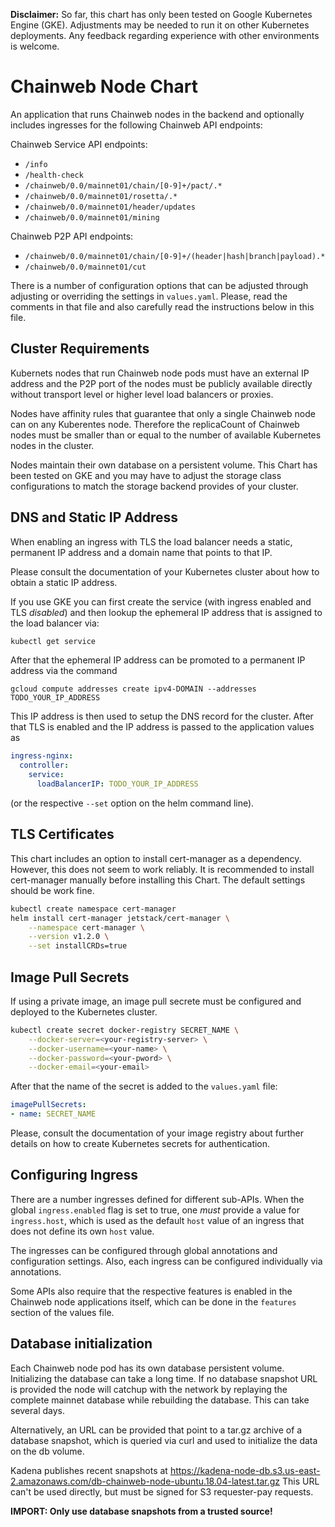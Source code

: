 **Disclaimer:** So far, this chart has only been tested on Google Kubernetes
Engine (GKE). Adjustments may be needed to run it on other Kubernetes
deployments. Any feedback regarding experience with other environments is
welcome.

# Chainweb Node Chart

An application that runs Chainweb nodes in the backend and optionally includes
ingresses for the following Chainweb API endpoints:

Chainweb Service API endpoints:

*   `/info`
*   `/health-check`
*   `/chainweb/0.0/mainnet01/chain/[0-9]+/pact/.*`
*   `/chainweb/0.0/mainnet01/rosetta/.*`
*   `/chainweb/0.0/mainnet01/header/updates`
*   `/chainweb/0.0/mainnet01/mining`

Chainweb P2P API endpoints:

*   `/chainweb/0.0/mainnet01/chain/[0-9]+/(header|hash|branch|payload).*`
*   `/chainweb/0.0/mainnet01/cut`

There is a number of configuration options that can be adjusted through
adjusting or overriding the settings in `values.yaml`. Please, read the comments
in that file and also carefully read the instructions below in this file.

## Cluster Requirements

Kubernets nodes that run Chainweb node pods must have an external IP address and
the P2P port of the nodes must be publicly available directly without transport
level or higher level load balancers or proxies.

Nodes have affinity rules that guarantee that only a single Chainweb node can on
any Kuberentes node. Therefore the replicaCount of Chainweb nodes must be
smaller than or equal to the number of available Kubernetes nodes in the
cluster.

Nodes maintain their own database on a persistent volume. This Chart has been
tested on GKE and you may have to adjust the storage class configurations to
match the storage backend provides of your cluster.

## DNS and Static IP Address

When enabling an ingress with TLS the load balancer needs a static, permanent IP
address and a domain name that points to that IP.

Please consult the documentation of your Kubernetes cluster about how to obtain
a static IP address.

If you use GKE you can first create the service (with ingress enabled and TLS
*disabled*) and then lookup the ephemeral IP address that is assigned to the load
balancer via:

```sh
kubectl get service
```

After that the ephemeral IP address can be promoted to a permanent IP address
via the command

```
gcloud compute addresses create ipv4-DOMAIN --addresses TODO_YOUR_IP_ADDRESS
```

This IP address is then used to setup the DNS record for the cluster. After that
TLS is enabled and the IP address is passed to the application values as

```yaml
ingress-nginx:
  controller:
    service:
      loadBalancerIP: TODO_YOUR_IP_ADDRESS
```

(or the respective `--set` option on the helm command line).

## TLS Certificates

This chart includes an option to install cert-manager as a dependency. However,
this does not seem to work reliably. It is recommended to install cert-manager
manually before installing this Chart. The default settings should be work fine.

```sh
kubectl create namespace cert-manager
helm install cert-manager jetstack/cert-manager \
    --namespace cert-manager \
    --version v1.2.0 \
    --set installCRDs=true
```

## Image Pull Secrets

If using a private image, an image pull secrete must be configured and deployed
to the Kubernetes cluster.

```sh
kubectl create secret docker-registry SECRET_NAME \
    --docker-server=<your-registry-server> \
    --docker-username=<your-name> \
    --docker-password=<your-pword> \
    --docker-email=<your-email>
```

After that the name of the secret is added to the `values.yaml` file:

```yaml
imagePullSecrets:
- name: SECRET_NAME
```


Please, consult the documentation of your image registry about further details
on how to create Kubernetes secrets for authentication.

## Configuring Ingress

There are a number ingresses defined for different sub-APIs. When the global
`ingress.enabled` flag is set to true, one *must* provide a value for
`ingress.host`, which is used as the default `host` value of an ingress that
does not define its own `host` value.

The ingresses can be configured through global annotations and configuration
settings. Also, each ingress can be configured individually via annotations.

Some APIs also require that the respective features is enabled in the Chainweb
node applications itself, which can be done in the `features` section of the
values file.

## Database initialization

Each Chainweb node pod has its own database persistent volume. Initializing the
database can take a long time. If no database snapshot URL is provided the node
will catchup with the network by replaying the complete mainnet database while
rebuilding the database. This can take several days.

Alternatively, an URL can be provided that point to a tar.gz archive of a
database snapshot, which is queried via curl and used to initialize the data on
the db volume.

Kadena publishes recent snapshots at
https://kadena-node-db.s3.us-east-2.amazonaws.com/db-chainweb-node-ubuntu.18.04-latest.tar.gz
This URL can't be used directly, but must be signed for S3 requester-pay
requests.

**IMPORT: Only use database snapshots from a trusted source!**

